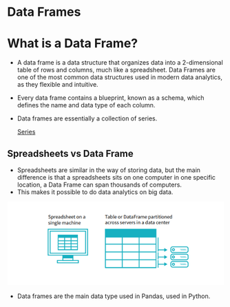 # Data Frames

# What is a Data Frame?

- A data frame is a data structure that organizes data into a 2-dimensional table of rows and columns, much like a spreadsheet. Data Frames are one of the most common data structures used in modern data analytics, as they flexible and intuitive.
- Every data frame contains a blueprint, known as a schema, which defines the name and data type of each column.
- Data frames are essentially a collection of series.
    
    [Series](Series.md)
    

## Spreadsheets vs Data Frame

- Spreadsheets are similar in the way of storing data, but the main difference is that a spreadsheets sits on one computer in one specific location, a Data Frame can span thousands of computers.
- This makes it possible to do data analytics on big data.

![DataFrames.png](Data%20Frames%2093c8b1958b5e4b9d9d7d8b3d9c4be605/DataFrames.png)

- Data frames are the main data type used in Pandas, used in Python.